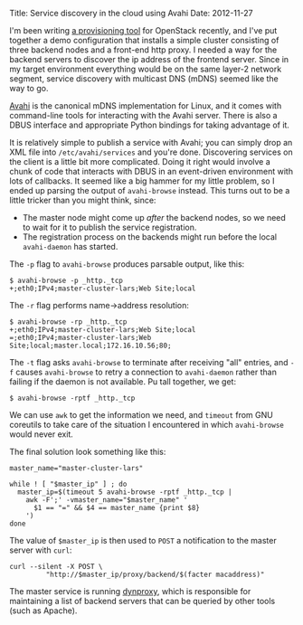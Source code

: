 Title: Service discovery in the cloud using Avahi
Date: 2012-11-27

I'm been writing [a provisioning tool][drifter] for OpenStack
recently, and I've put together a demo configuration that installs a
simple cluster consisting of three backend nodes and a front-end http
proxy.  I needed a way for the backend servers to discover the ip
address of the frontend server.  Since in my target environment
everything would be on the same layer-2 network segment, service
discovery with multicast DNS (mDNS) seemed like the way to go.

[Avahi][] is the canonical mDNS implementation for Linux, and it comes
with command-line tools for interacting with the Avahi server.  There
is also a DBUS interface and appropriate Python bindings for taking
advantage of it.

[Avahi]: http://avahi.org/

It is relatively simple to publish a service with Avahi; you can
simply drop an XML file into `/etc/avahi/services` and you're done.
Discovering services on the client is a little bit more complicated.
Doing it right would involve a chunk of code that interacts with DBUS
in an event-driven environment with lots of callbacks.  It seemed like
a big hammer for my little problem, so I ended up parsing the output
of `avahi-browse` instead.  This turns out to be a little tricker than
you might think, since:

- The master node might come up *after* the backend nodes, so we need
  to wait for it to publish the service registration.
- The registration process on the backends might run before the local
  `avahi-daemon` has started.

The `-p` flag to `avahi-browse` produces parsable output, like this:

    $ avahi-browse -p _http._tcp
    +;eth0;IPv4;master-cluster-lars;Web Site;local

The `-r` flag performs name->address resolution:

    $ avahi-browse -rp _http._tcp
    +;eth0;IPv4;master-cluster-lars;Web Site;local
    =;eth0;IPv4;master-cluster-lars;Web Site;local;master.local;172.16.10.56;80;

The `-t` flag asks `avahi-browse` to terminate after receiving "all"
entries, and `-f` causes `avahi-browse` to retry a connection to
`avahi-daemon` rather than failing if the daemon is not available. Pu
tall together, we get:

    $ avahi-browse -rptf _http._tcp

We can use `awk` to get the information we need, and `timeout` from
GNU coreutils to take care of the situation I encountered in which
`avahi-browse` would never exit.

The final solution look something like this:

    master_name="master-cluster-lars"

    while ! [ "$master_ip" ] ; do
      master_ip=$(timeout 5 avahi-browse -rptf _http._tcp |
        awk -F';' -vmaster_name="$master_name" '
          $1 == "=" && $4 == master_name {print $8}
        ')
    done

The value of `$master_ip` is then used to `POST` a notification to the
master server with `curl`:

    curl --silent -X POST \
             "http://$master_ip/proxy/backend/$(facter macaddress)"


The master service is running [dynproxy][], which is responsible for
maintaining a list of backend servers that can be queried by other
tools (such as Apache).

[drifter]: http://github.com/larsks/drifter
[dynproxy]: http://github.com/larsks/dynproxy-http

